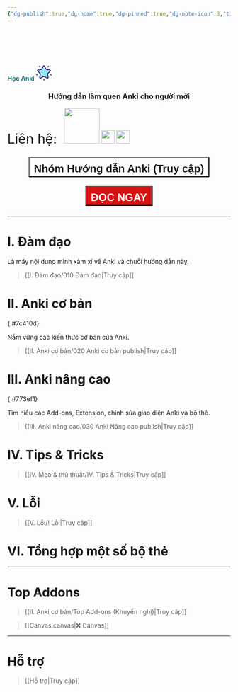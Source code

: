```yaml
---
{"dg-publish":true,"dg-home":true,"dg-pinned":true,"dg-note-icon":3,"title":"HỌC ANKI","permalink":"/000-hoc-anki/","pinned":true,"tags":["gardenEntry"],"dgPassFrontmatter":true,"noteIcon":3}
---
```


# <center> <?xml version="1.0" encoding="iso-8859-1"?><!-- Generator: Adobe Illustrator 19.0.0, SVG Export Plug-In . SVG Version: 6.00 Build 0)  --><svg xmlns="http://www.w3.org/2000/svg" xmlns:xlink="http://www.w3.org/1999/xlink" version="1.1" id="Layer_1" x="0px" y="0px" viewBox="0 0 512.001 512.001" style="enable-background:new 0 0 512.001 512.001;" xml:space="preserve" width="35">
<g>
	<path style="fill:#1E0478;" d="M502.663,305.716c7.091,2.31,10.981,9.927,8.671,17.018c-1.85,5.713-7.145,9.333-12.844,9.333   c-1.378,0-2.782-0.216-4.173-0.662l-23.19-7.536c-7.104-2.31-10.981-9.927-8.671-17.018c2.296-7.091,9.927-10.981,17.018-8.671   L502.663,305.716z"/>
	<path style="fill:#1E0478;" d="M480.756,167.103c3.998,12.304,0.729,25.567-8.549,34.616l-81.064,79.011   c-1.594,1.553-2.31,3.795-1.945,5.983l19.138,111.574c2.188,12.763-2.958,25.419-13.425,33.023   c-5.916,4.295-12.844,6.483-19.814,6.483c-5.375,0-10.764-1.297-15.748-3.917l-100.202-52.674c-1.972-1.04-4.322-1.04-6.28,0   l-100.202,52.674c-11.467,6.024-25.094,5.051-35.562-2.566c-10.481-7.604-15.627-20.259-13.439-33.023l19.138-111.574   c0.378-2.188-0.351-4.43-1.945-5.983l-81.064-79.011c-9.265-9.049-12.547-22.312-8.536-34.616   c3.998-12.318,14.438-21.124,27.255-22.987l112.034-16.275c2.188-0.324,4.092-1.702,5.078-3.701l50.094-101.512   C231.46,11.025,243.061,3.813,256,3.813c12.952,0,24.554,7.212,30.281,18.814l50.108,101.512c0.986,1.999,2.877,3.377,5.078,3.701   l112.034,16.275C466.305,145.979,476.759,154.785,480.756,167.103z M453.352,182.365c2.715-2.634,2.107-5.713,1.715-6.915   c-0.392-1.202-1.702-4.052-5.457-4.592l-112.02-16.288c-11.008-1.594-20.516-8.495-25.432-18.463L262.065,34.58   c-0.837-1.688-2.039-2.634-3.187-3.147s-2.242-0.608-2.877-0.608c-1.256,0-4.376,0.365-6.051,3.755l-50.108,101.526   c-4.916,9.968-14.425,16.869-25.419,18.463L62.389,170.857c-3.741,0.54-5.051,3.39-5.443,4.592   c-0.392,1.202-1.013,4.281,1.702,6.915l81.064,79.025c7.969,7.766,11.588,18.936,9.711,29.889l-19.138,111.574   c-0.635,3.728,1.675,5.862,2.688,6.605c1.026,0.743,3.768,2.283,7.118,0.513l100.202-52.674c4.916-2.593,10.319-3.89,15.708-3.89   c5.402,0,10.791,1.297,15.721,3.89l100.202,52.674c3.35,1.769,6.091,0.23,7.104-0.513c1.026-0.743,3.336-2.877,2.688-6.605   l-19.138-111.574c-1.877-10.953,1.756-22.123,9.711-29.889L453.352,182.365z"/>
</g>
<path style="fill:#94E7EF;" d="M455.068,175.449c0.392,1.202,0.999,4.281-1.715,6.915l-81.064,79.025  c-7.955,7.766-11.588,18.936-9.711,29.889l19.138,111.574c0.648,3.728-1.661,5.862-2.688,6.605  c-1.013,0.743-3.755,2.283-7.104,0.513l-100.202-52.674c-4.93-2.593-10.319-3.89-15.721-3.89c-5.389,0-10.791,1.297-15.708,3.89  L140.09,409.971c-3.35,1.769-6.091,0.23-7.118-0.513c-1.013-0.743-3.323-2.877-2.688-6.605l19.138-111.574  c1.877-10.953-1.742-22.123-9.711-29.889l-81.064-79.025c-2.715-2.634-2.093-5.713-1.702-6.915c0.392-1.202,1.702-4.052,5.443-4.592  l112.034-16.288c10.994-1.594,20.502-8.495,25.419-18.463L249.95,34.58c1.675-3.39,4.795-3.755,6.051-3.755  c0.635,0,1.729,0.095,2.877,0.608c1.148,0.513,2.35,1.459,3.187,3.147l50.094,101.526c4.916,9.968,14.425,16.869,25.432,18.463  l112.02,16.288C453.366,171.398,454.676,174.247,455.068,175.449z"/>
<g>
	<path style="fill:#1E0478;" d="M413.779,22.627c6.037,4.376,7.374,12.831,2.998,18.855l-14.344,19.733   c-2.634,3.647-6.753,5.578-10.94,5.578c-2.742,0-5.524-0.837-7.928-2.58c-6.024-4.39-7.361-12.831-2.985-18.868l14.344-19.733   C399.301,19.575,407.756,18.238,413.779,22.627z"/>
	<path style="fill:#1E0478;" d="M269.506,470.289v24.392c0,7.469-6.037,13.506-13.506,13.506c-7.455,0-13.506-6.037-13.506-13.506   v-24.392c0-7.455,6.051-13.506,13.506-13.506C263.469,456.783,269.506,462.834,269.506,470.289z"/>
	<path style="fill:#1E0478;" d="M131.365,45.264c4.376,6.037,3.039,14.479-2.985,18.868c-2.404,1.742-5.186,2.58-7.928,2.58   c-4.187,0-8.306-1.931-10.94-5.565L95.169,41.414c-4.376-6.037-3.039-14.492,2.985-18.868c6.037-4.39,14.492-3.052,18.868,2.985   L131.365,45.264z"/>
	<path style="fill:#1E0478;" d="M49.545,306.824c2.31,7.104-1.567,14.722-8.671,17.031l-23.19,7.536   c-1.391,0.446-2.796,0.662-4.173,0.662c-5.7,0-10.994-3.633-12.844-9.333c-2.31-7.104,1.58-14.722,8.671-17.031l23.19-7.536   C39.631,295.857,47.249,299.733,49.545,306.824z"/>
</g>
<g>
</g>
<g>
</g>
<g>
</g>
<g>
</g>
<g>
</g>
<g>
</g>
<g>
</g>
<g>
</g>
<g>
</g>
<g>
</g>
<g>
</g>
<g>
</g>
<g>
</g>
<g>
</g>
<g>
</g>
</svg>  <span style="font-weight: 600; color: #00696b;">Học Anki</span>          <?xml version="1.0" encoding="iso-8859-1"?><!-- Generator: Adobe Illustrator 19.0.0, SVG Export Plug-In . SVG Version: 6.00 Build 0)  --><svg xmlns="http://www.w3.org/2000/svg" xmlns:xlink="http://www.w3.org/1999/xlink" version="1.1" id="Layer_1" x="0px" y="0px" viewBox="0 0 512.001 512.001" style="enable-background:new 0 0 512.001 512.001;" xml:space="preserve" width="35">
<g>
	<path style="fill:#1E0478;" d="M502.663,305.716c7.091,2.31,10.981,9.927,8.671,17.018c-1.85,5.713-7.145,9.333-12.844,9.333   c-1.378,0-2.782-0.216-4.173-0.662l-23.19-7.536c-7.104-2.31-10.981-9.927-8.671-17.018c2.296-7.091,9.927-10.981,17.018-8.671   L502.663,305.716z"/>
	<path style="fill:#1E0478;" d="M480.756,167.103c3.998,12.304,0.729,25.567-8.549,34.616l-81.064,79.011   c-1.594,1.553-2.31,3.795-1.945,5.983l19.138,111.574c2.188,12.763-2.958,25.419-13.425,33.023   c-5.916,4.295-12.844,6.483-19.814,6.483c-5.375,0-10.764-1.297-15.748-3.917l-100.202-52.674c-1.972-1.04-4.322-1.04-6.28,0   l-100.202,52.674c-11.467,6.024-25.094,5.051-35.562-2.566c-10.481-7.604-15.627-20.259-13.439-33.023l19.138-111.574   c0.378-2.188-0.351-4.43-1.945-5.983l-81.064-79.011c-9.265-9.049-12.547-22.312-8.536-34.616   c3.998-12.318,14.438-21.124,27.255-22.987l112.034-16.275c2.188-0.324,4.092-1.702,5.078-3.701l50.094-101.512   C231.46,11.025,243.061,3.813,256,3.813c12.952,0,24.554,7.212,30.281,18.814l50.108,101.512c0.986,1.999,2.877,3.377,5.078,3.701   l112.034,16.275C466.305,145.979,476.759,154.785,480.756,167.103z M453.352,182.365c2.715-2.634,2.107-5.713,1.715-6.915   c-0.392-1.202-1.702-4.052-5.457-4.592l-112.02-16.288c-11.008-1.594-20.516-8.495-25.432-18.463L262.065,34.58   c-0.837-1.688-2.039-2.634-3.187-3.147s-2.242-0.608-2.877-0.608c-1.256,0-4.376,0.365-6.051,3.755l-50.108,101.526   c-4.916,9.968-14.425,16.869-25.419,18.463L62.389,170.857c-3.741,0.54-5.051,3.39-5.443,4.592   c-0.392,1.202-1.013,4.281,1.702,6.915l81.064,79.025c7.969,7.766,11.588,18.936,9.711,29.889l-19.138,111.574   c-0.635,3.728,1.675,5.862,2.688,6.605c1.026,0.743,3.768,2.283,7.118,0.513l100.202-52.674c4.916-2.593,10.319-3.89,15.708-3.89   c5.402,0,10.791,1.297,15.721,3.89l100.202,52.674c3.35,1.769,6.091,0.23,7.104-0.513c1.026-0.743,3.336-2.877,2.688-6.605   l-19.138-111.574c-1.877-10.953,1.756-22.123,9.711-29.889L453.352,182.365z"/>
</g>
<path style="fill:#94E7EF;" d="M455.068,175.449c0.392,1.202,0.999,4.281-1.715,6.915l-81.064,79.025  c-7.955,7.766-11.588,18.936-9.711,29.889l19.138,111.574c0.648,3.728-1.661,5.862-2.688,6.605  c-1.013,0.743-3.755,2.283-7.104,0.513l-100.202-52.674c-4.93-2.593-10.319-3.89-15.721-3.89c-5.389,0-10.791,1.297-15.708,3.89  L140.09,409.971c-3.35,1.769-6.091,0.23-7.118-0.513c-1.013-0.743-3.323-2.877-2.688-6.605l19.138-111.574  c1.877-10.953-1.742-22.123-9.711-29.889l-81.064-79.025c-2.715-2.634-2.093-5.713-1.702-6.915c0.392-1.202,1.702-4.052,5.443-4.592  l112.034-16.288c10.994-1.594,20.502-8.495,25.419-18.463L249.95,34.58c1.675-3.39,4.795-3.755,6.051-3.755  c0.635,0,1.729,0.095,2.877,0.608c1.148,0.513,2.35,1.459,3.187,3.147l50.094,101.526c4.916,9.968,14.425,16.869,25.432,18.463  l112.02,16.288C453.366,171.398,454.676,174.247,455.068,175.449z"/>
<g>
	<path style="fill:#1E0478;" d="M413.779,22.627c6.037,4.376,7.374,12.831,2.998,18.855l-14.344,19.733   c-2.634,3.647-6.753,5.578-10.94,5.578c-2.742,0-5.524-0.837-7.928-2.58c-6.024-4.39-7.361-12.831-2.985-18.868l14.344-19.733   C399.301,19.575,407.756,18.238,413.779,22.627z"/>
	<path style="fill:#1E0478;" d="M269.506,470.289v24.392c0,7.469-6.037,13.506-13.506,13.506c-7.455,0-13.506-6.037-13.506-13.506   v-24.392c0-7.455,6.051-13.506,13.506-13.506C263.469,456.783,269.506,462.834,269.506,470.289z"/>
	<path style="fill:#1E0478;" d="M131.365,45.264c4.376,6.037,3.039,14.479-2.985,18.868c-2.404,1.742-5.186,2.58-7.928,2.58   c-4.187,0-8.306-1.931-10.94-5.565L95.169,41.414c-4.376-6.037-3.039-14.492,2.985-18.868c6.037-4.39,14.492-3.052,18.868,2.985   L131.365,45.264z"/>
	<path style="fill:#1E0478;" d="M49.545,306.824c2.31,7.104-1.567,14.722-8.671,17.031l-23.19,7.536   c-1.391,0.446-2.796,0.662-4.173,0.662c-5.7,0-10.994-3.633-12.844-9.333c-2.31-7.104,1.58-14.722,8.671-17.031l23.19-7.536   C39.631,295.857,47.249,299.733,49.545,306.824z"/>
</g>
<g>
</g>
<g>
</g>
<g>
</g>
<g>
</g>
<g>
</g>
<g>
</g>
<g>
</g>
<g>
</g>
<g>
</g>
<g>
</g>
<g>
</g>
<g>
</g>
<g>
</g>
<g>
</g>
<g>
</g>
</svg> </center>

### <center>Hướng dẫn làm quen Anki cho người mới</center>

<span style="font-size: 30px;">Liên hệ: </span> &nbsp; [<img  src="https://i.imgur.com/CZ7hhJg.png" width="80">](https://www.facebook.com/tui.la.phuc747)  [<img  src="https://i.imgur.com/HNBJNZE.png" width="30">](https://zalo.me/346598402) [<img  src="https://i.imgur.com/9PROKnb.png" width="30">](https://t.me/lehoangphuc747)

<div style="display: flex; flex-direction: column; align-items: center; cursor: pointer;">
  <a href="https://www.facebook.com/groups/ankikhoa2/" target="_blank">
    <button style="font-size: 24px; padding: 10px; margin: 10px 0; background: var(--text-accent); font-weight: 600; color: var(--text-on-accent); height: 45px">Nhóm Hướng dẫn Anki (Truy cập)</button>
  </a>
  <a href="https://hocanki.vercel.app/i-dam-dao/cach-huong-dan-anki-hoat-dong/" target="_blank">
    <button style="height:45px;font-size: 24px; padding: 10px; margin: 10px 0; background: #D71313; font-weight: 600; color: white;">ĐỌC NGAY</button>
  </a>
</div>

___

# I. Đàm đạo
Là mấy nội dung mình xàm xí về Anki và chuỗi hướng dẫn này.
> [[I. Đàm đạo/010 Đàm đạo\|Truy cập]]

# II. Anki cơ bản
{ #7c410d}


Nắm vững các kiến thức cơ bản của Anki.
> [[II. Anki cơ bản/020 Anki cơ bản publish\|Truy cập]]

# III. Anki nâng cao
{ #773ef1}


Tìm hiểu các Add-ons, Extension, chỉnh sửa giao diện Anki và bộ thẻ.
> [[III. Anki nâng cao/030 Anki Nâng cao publish\|Truy cập]]

# IV. Tips & Tricks
> [[IV. Mẹo & thủ thuật/IV. Tips & Tricks\|Truy cập]]

# V. Lỗi
> [[V. Lỗi/! Lỗi\|Truy cập]]

# VI. Tổng hợp một số bộ thẻ
___

# Top Addons
> [[II. Anki cơ bản/Top Add-ons (Khuyến nghị)\|Truy cập]]

> [[Canvas.canvas|❌ Canvas]]

___
# Hỗ trợ
> [[Hỗ trợ\|Truy cập]]